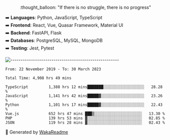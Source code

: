 <p align="center"> 
  :thought_balloon: "If there is no struggle, there is no progress"
</p>

<p align="left">
  ➡️ <strong>Languages</strong>: Python, JavaScript, TypeScript<br>
  ➡️ <strong>Frontend</strong>: React, Vue, Quasar Framework, Material UI<br>
  ➡️ <strong>Backend</strong>: FastAPI, Flask<br>
  ➡️ <strong>Databases</strong>: PostgreSQL, MySQL, MongoDB<br>
  ➡️ <strong>Testing</strong>: Jest, Pytest<br>
</p>

![-----------------------------------------------------](https://raw.githubusercontent.com/andreasbm/readme/master/assets/lines/vintage.png)

<!--START_SECTION:waka-->

```text
From: 22 November 2019 - To: 30 March 2023

Total Time: 4,908 hrs 49 mins

TypeScript         1,388 hrs 12 mins███████░░░░░░░░░░░░░░░░░░   28.28 %
JavaScript         1,141 hrs 42 mins█████▓░░░░░░░░░░░░░░░░░░░   23.26 %
Python             1,101 hrs 17 mins█████▓░░░░░░░░░░░░░░░░░░░   22.43 %
Vue.js             652 hrs 47 mins ███▒░░░░░░░░░░░░░░░░░░░░░   13.30 %
PHP                139 hrs 53 mins ▓░░░░░░░░░░░░░░░░░░░░░░░░   02.85 %
JSON               119 hrs 28 mins ▓░░░░░░░░░░░░░░░░░░░░░░░░   02.43 %
```

<!--END_SECTION:waka-->


🚀 Generated by [WakaReadme](https://github.com/athul/waka-readme)
